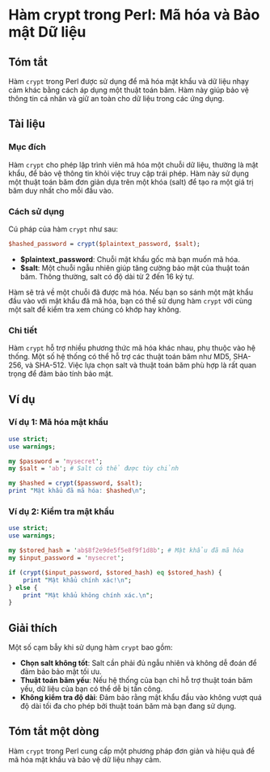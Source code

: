 <!--
Meta Description: # Hàm crypt trong Perl: Mã hóa và Bảo mật Dữ liệu ## Tóm tắt Hàm `crypt` trong Perl được sử dụng để mã hóa mật khẩu và dữ liệu nhạy cảm khác bằng cách...
Meta Keywords: mật, khẩu, một, hàm, crypt
-->

# Hàm crypt trong Perl: Mã hóa và Bảo mật Dữ liệu

## Tóm tắt
Hàm `crypt` trong Perl được sử dụng để mã hóa mật khẩu và dữ liệu nhạy cảm khác bằng cách áp dụng một thuật toán băm. Hàm này giúp bảo vệ thông tin cá nhân và giữ an toàn cho dữ liệu trong các ứng dụng.

## Tài liệu
### Mục đích
Hàm `crypt` cho phép lập trình viên mã hóa một chuỗi dữ liệu, thường là mật khẩu, để bảo vệ thông tin khỏi việc truy cập trái phép. Hàm này sử dụng một thuật toán băm đơn giản dựa trên một khóa (salt) để tạo ra một giá trị băm duy nhất cho mỗi đầu vào.

### Cách sử dụng
Cú pháp của hàm `crypt` như sau:

```perl
$hashed_password = crypt($plaintext_password, $salt);
```

- **$plaintext_password**: Chuỗi mật khẩu gốc mà bạn muốn mã hóa.
- **$salt**: Một chuỗi ngẫu nhiên giúp tăng cường bảo mật của thuật toán băm. Thông thường, salt có độ dài từ 2 đến 16 ký tự.

Hàm sẽ trả về một chuỗi đã được mã hóa. Nếu bạn so sánh một mật khẩu đầu vào với mật khẩu đã mã hóa, bạn có thể sử dụng hàm `crypt` với cùng một salt để kiểm tra xem chúng có khớp hay không.

### Chi tiết
Hàm `crypt` hỗ trợ nhiều phương thức mã hóa khác nhau, phụ thuộc vào hệ thống. Một số hệ thống có thể hỗ trợ các thuật toán băm như MD5, SHA-256, và SHA-512. Việc lựa chọn salt và thuật toán băm phù hợp là rất quan trọng để đảm bảo tính bảo mật.

## Ví dụ
### Ví dụ 1: Mã hóa mật khẩu
```perl
use strict;
use warnings;

my $password = 'mysecret';
my $salt = 'ab'; # Salt có thể được tùy chỉnh

my $hashed = crypt($password, $salt);
print "Mật khẩu đã mã hóa: $hashed\n";
```

### Ví dụ 2: Kiểm tra mật khẩu
```perl
use strict;
use warnings;

my $stored_hash = 'ab$8f2e9de5f5e8f9f1d8b'; # Mật khẩu đã mã hóa
my $input_password = 'mysecret';

if (crypt($input_password, $stored_hash) eq $stored_hash) {
    print "Mật khẩu chính xác!\n";
} else {
    print "Mật khẩu không chính xác.\n";
}
```

## Giải thích
Một số cạm bẫy khi sử dụng hàm `crypt` bao gồm:
- **Chọn salt không tốt**: Salt cần phải đủ ngẫu nhiên và không dễ đoán để đảm bảo bảo mật tối ưu.
- **Thuật toán băm yếu**: Nếu hệ thống của bạn chỉ hỗ trợ thuật toán băm yếu, dữ liệu của bạn có thể dễ bị tấn công.
- **Không kiểm tra độ dài**: Đảm bảo rằng mật khẩu đầu vào không vượt quá độ dài tối đa cho phép bởi thuật toán băm mà bạn đang sử dụng.

## Tóm tắt một dòng
Hàm `crypt` trong Perl cung cấp một phương pháp đơn giản và hiệu quả để mã hóa mật khẩu và bảo vệ dữ liệu nhạy cảm.